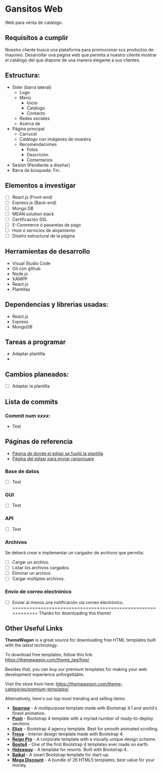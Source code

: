 # Gansitos Web
Web para venta de catálogo.

## Requisitos a cumplir

Nuestro cliente busca una plataforma para promocionar sus productos de mayoreo.
Desarrollar una página web que permita a nuestro cliente mostrar el catálogo del que dispone de una manera elegante a sus clientes.

## Estructura:
- Sider (barra lateral)
  - Logo
  - Menú
    - Inicio
    - Catálogo
    - Contacto
  - Redes sociales
  - Acerca de
- Página principal
  - Carrucel
  - Catálogo con imágenes de muestra
  - Recomendaciones
    - Fotos
    - Descrición
    - Comentarios
- Sesión (Pendiente a diseñar)
- Barra de búsqueda.
Fin.

## Elementos a investigar

- [ ] React.js (Front-end)
- [ ] Express.js (Back-end)
- [ ] Mongo DB
- [ ] MEAN solution stack
- [ ] Certificación SSL
- [ ] E-Commerce ó pasarelas de pago
- [ ] Host ó servicios de alojamiento
- [ ] Diseño estructural de la página

## Herramientas de desarrollo

* Visual Studio Code
* Git con github
* Node.js
* XAMPP
* React.js
* Plantillas

## Dependencias y librerias usadas:

* React.js
* Express
* MongoDB

## Tareas a programar

* Adaptar plantilla
* 

## Cambios planeados:
- [ ] Adaptar la plantilla

## Lista de commits

### Commit num xxxx:
- Test

## Páginas de referencia

- [Página de donde el edgar se fusiló la plantilla](https://themewagon.com/)
- [Página del edgar para enviar ransonuare](https://react-bootstrap.github.io/components/alerts/)

### Base de datos

- [ ] Test

### GUI

- [ ] Test

### API

- [ ] Test

### Archivos

Se deberá crear e implementar un cargador de archivos que permita:

- [ ] Cargar un archivo.
- [ ] Listar los archivos cargados.
- [ ] Eliminar un archivo.
- [ ] Cargar múltiples archivos.

### Envío de correo electrónico

- [ ] Enviar al menos una notificación vía correo electrónico.
============================================================
Thanks for downloading this theme!

## Other Useful Links

**ThemeWagon** is a great source for downloading free HTML templates built with the latest technology.

To download free templates, follow this link: https://themewagon.com/theme_tag/free/

Besides that, you can buy our premium templates for making your web development experience unforgettable.

Visit the store from here: https://themewagon.com/theme-categories/premium-templates/

Alternatively, here's our top most trending and selling items:

* [**Sparrow**](https://themewagon.com/themes/sparrow/) - A multipurpose template made with Bootstrap 4.1 and world's finest animation.
* [**Posh**](https://themewagon.com/themes/posh-html5-bootstrap-4-template/) - Bootstrap 4 template with a myriad number of ready-to-deploy sections. 
* [**Elixir**](https://themewagon.com/themes/elixir-elegant-html5-bootstrap-template-consultancy-agency-website/) - Bootstrap 4 agency template. Best for smooth animated scrolling. 
* [**Freya**](https://themewagon.com/themes/bootstrap-4-premium-interior-design-template-freya/) - Interior design template made with Bootstrap 4. 
* [**Reign Pro**](https://themewagon.com/themes/reign-pro-premium-corporate-agency-html5-template/) - A corporate template with a visually unique design scheme. 
* [**Boots4**](https://themewagon.com/themes/first-ever-bootstrap-4-template/) - One of the first Bootstrap 4 templates ever made on earth. 
* [**Hideaway**](https://themewagon.com/themes/hideaway/) - A template for resorts. Built with Bootstrap 4. 
* [**Baikal**](https://themewagon.com/themes/bootstrap-4-startup-small-business-website-template/) - A smart Bootstrap template for start-up. 
* [**Mega Discount**](https://themewagon.com/themes/mega-discount-bundle/) - A bundle of 26 HTML5 templates; best value for your money. 


